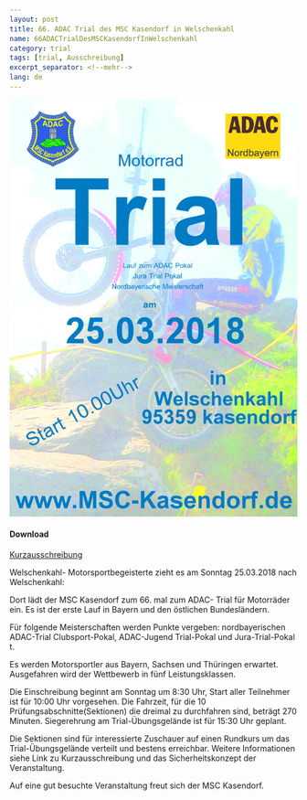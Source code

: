 ```yaml
---
layout: post
title: 66. ADAC Trial des MSC Kasendorf in Welschenkahl
name: 66ADACTrialDesMSCKasendorfInWelschenkahl
category: trial
tags: [trial, Ausschreibung]
excerpt_separator: <!--mehr-->
lang: de
---
```


![Klicken um Bild zu vergrößern](https://github.com/msc-kasendorf/docker/blob/master/docs/download/Plakat_25_03_18.jpg?raw=true)


#### Download

[Kurzausschreibung](https://github.com/msc-kasendorf/docker/blob/master/docs/download/Kurzausschreibung_Welschenkahl_250318.pdf)



<!--mehr-->

Welschenkahl- Motorsportbegeisterte zieht es am  Sonntag 25.03.2018 nach Welschenkahl:

Dort lädt der MSC Kasendorf zum 66. mal zum ADAC- Trial für Motorräder ein.
Es ist der erste Lauf in Bayern und den östlichen Bundesländern.

Für folgende Meisterschaften werden Punkte vergeben: 
nordbayerischen ADAC-Trial Clubsport-Pokal, ADAC-Jugend Trial-Pokal und Jura-Trial-Pokal t.

Es werden Motorsportler aus Bayern, Sachsen und Thüringen erwartet. Ausgefahren wird der Wettbewerb in fünf Leistungsklassen.

Die Einschreibung beginnt am Sonntag um 8:30 Uhr, Start aller Teilnehmer ist für 10:00 Uhr vorgesehen.
Die Fahrzeit, für die 10 Prüfungsabschnitte(Sektionen) die dreimal zu durchfahren sind, beträgt 270 Minuten.
Siegerehrung am Trial-Übungsgelände ist für 15:30 Uhr geplant.


Die Sektionen sind für interessierte Zuschauer auf einen Rundkurs um das Trial-Übungsgelände verteilt und bestens erreichbar.
Weitere Informationen siehe Link zu Kurzausschreibung und das Sicherheitskonzept der Veranstaltung.

Auf eine gut besuchte Veranstaltung freut sich der MSC Kasendorf.
